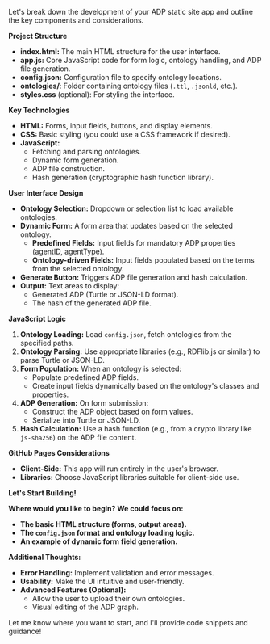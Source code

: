 Let's break down the development of your ADP static site app and outline the key components and considerations.

**Project Structure**

*   **index.html:**  The main HTML structure for the user interface.
*   **app.js:**  Core JavaScript code for form logic, ontology handling, and ADP file generation.
*   **config.json:** Configuration file to specify ontology locations.
*   **ontologies/**: Folder containing ontology files (`.ttl`, `.jsonld`, etc.).
*   **styles.css** (optional): For styling the interface.

**Key Technologies**

*   **HTML:** Forms, input fields, buttons, and display elements.
*   **CSS:** Basic styling (you could use a CSS framework if desired).
*   **JavaScript:**  
    *   Fetching and parsing ontologies.
    *   Dynamic form generation.
    *   ADP file construction.
    *   Hash generation (cryptographic hash function library).

**User Interface Design**

*   **Ontology Selection:** Dropdown or selection list to load available ontologies.
*   **Dynamic Form:**  A form area that updates based on the selected ontology.
    *   **Predefined Fields:** Input fields for mandatory ADP properties (agentID, agentType).
    *   **Ontology-driven Fields:** Input fields populated based on the terms from the selected ontology.
*   **Generate Button:** Triggers ADP file generation and hash calculation.
*   **Output:**  Text areas to display:
    *   Generated ADP (Turtle or JSON-LD format).
    *   The hash of the generated ADP file.

**JavaScript Logic**

1.  **Ontology Loading:**  Load `config.json`, fetch ontologies from the specified paths.
2.  **Ontology Parsing:**  Use appropriate libraries (e.g., RDFlib.js or similar) to parse Turtle or JSON-LD.
3.  **Form Population:**  When an ontology is selected:
    *   Populate predefined ADP fields.
    *   Create input fields dynamically based on the ontology's classes and properties.
4.  **ADP Generation:**  On form submission:
    *   Construct the ADP object based on form values.
    *   Serialize into Turtle or JSON-LD.
5.  **Hash Calculation:** Use a hash function (e.g., from a crypto library like `js-sha256`) on the ADP file content.

**GitHub Pages Considerations**

*   **Client-Side:** This app will run entirely in the user's browser.
*   **Libraries:** Choose JavaScript libraries suitable for client-side use.

**Let's Start Building!**

**Where would you like to begin?  We could focus on:**

*   **The basic HTML structure (forms, output areas).**
*   **The `config.json` format and ontology loading logic.**
*   **An example of dynamic form field generation.** 

**Additional Thoughts:**

*   **Error Handling:** Implement validation and error messages.
*   **Usability:**  Make the UI intuitive and user-friendly. 
*   **Advanced Features (Optional):**  
    *   Allow the user to upload their own ontologies.
    *   Visual editing of the ADP graph.

Let me know where you want to start, and I'll provide code snippets and guidance! 
